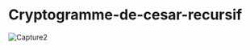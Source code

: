 # Cryptogramme-de-cesar-recursif

![Capture2](https://user-images.githubusercontent.com/61518854/116727447-1d059c80-a9d4-11eb-9bcc-e65c88905334.PNG)
